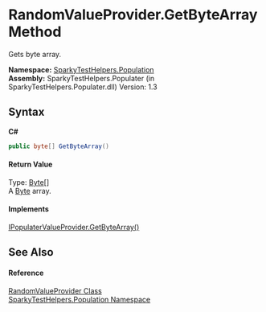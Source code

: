 # RandomValueProvider.GetByteArray Method 
 

Gets byte array.

**Namespace:**&nbsp;<a href="N_SparkyTestHelpers_Population.md">SparkyTestHelpers.Population</a><br />**Assembly:**&nbsp;SparkyTestHelpers.Populater (in SparkyTestHelpers.Populater.dll) Version: 1.3

## Syntax

**C#**<br />
``` C#
public byte[] GetByteArray()
```


#### Return Value
Type: <a href="http://msdn2.microsoft.com/en-us/library/yyb1w04y" target="_blank">Byte</a>[]<br />A <a href="http://msdn2.microsoft.com/en-us/library/yyb1w04y" target="_blank">Byte</a> array.

#### Implements
<a href="M_SparkyTestHelpers_Population_IPopulaterValueProvider_GetByteArray.md">IPopulaterValueProvider.GetByteArray()</a><br />

## See Also


#### Reference
<a href="T_SparkyTestHelpers_Population_RandomValueProvider.md">RandomValueProvider Class</a><br /><a href="N_SparkyTestHelpers_Population.md">SparkyTestHelpers.Population Namespace</a><br />